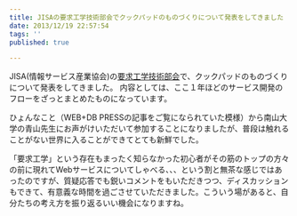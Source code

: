 ```yaml
---
title: JISAの要求工学技術部会でクックパッドのものづくりについて発表をしてきました
date: 2013/12/19 22:57:54
tags: ''
published: true

---
```


JISA(情報サービス産業協会)の[要求工学技術部会](http://www.jisa.or.jp/activity/committee/tabid/802/Default.aspx)で、クックパッドのものづくりについて発表をしてきました。
内容としては、ここ１年ほどのサービス開発のフローをざっとまとめたものになっています。

<script async class="speakerdeck-embed" data-id="30cbbd704ac401319ef34a8c50b5985a" data-ratio="1.33333333333333" src="//speakerdeck.com/assets/embed.js"></script>

ひょんなこと（WEB+DB PRESSの記事をご覧になられていた模様）から南山大学の青山先生にお声がけいただいて参加することになりましたが、普段は触れることがない世界に入ることができてとても新鮮でした。

「要求工学」という存在もまったく知らなかった初心者がその筋のトップの方々の前に現れてWebサービスについてしゃべる、、、という割と無茶な感じではあったのですが、質疑応答でも鋭いコメントをもいただきつつ、ディスカッションもできて、有意義な時間を過ごさせていただきました。こういう場があると、自分たちの考え方を振り返るいい機会になりますね。


